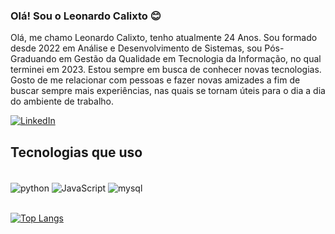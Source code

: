 



### Olá! Sou o Leonardo Calixto 😊
Olá, me chamo Leonardo Calixto, tenho atualmente 24 Anos. Sou formado desde 2022 em
Análise e Desenvolvimento de Sistemas, sou Pós-Graduando em Gestão da Qualidade em
Tecnologia da Informação, no qual terminei em 2023. Estou sempre em busca de conhecer
novas tecnologias. Gosto de me relacionar com pessoas e fazer novas amizades a fim de buscar
sempre mais experiências, nas quais se tornam úteis para o dia a dia do ambiente de trabalho.

[![LinkedIn](https://img.shields.io/badge/LinkedIn-0077B5?style=for-the-badge&logo=linkedin&logoColor=white)](https://www.linkedin.com/in/leonardo-calixto-3a25a1256/)


## Tecnologias que uso
<div style="display: inline_block"><br/>
    <img align="center" alt="python" src="https://img.shields.io/badge/Python-3776AB?style=for-the-badge&logo=python&logoColor=white" />
    <img align="center" alt="JavaScript" src="https://img.shields.io/badge/JavaScript-323330?style=for-the-badge&logo=javascript&logoColor=F7DF1E" />  
    <img align="center" alt="mysql" src="https://img.shields.io/badge/MySQL-00000F?style=for-the-badge&logo=mysql&logoColor=white"/>    
</div><br/>

[![Top Langs](https://github-readme-stats.vercel.app/api/top-langs/?username=leocalixto7&langs_count=8)](https://github.com/anuraghazra/github-readme-stats)




